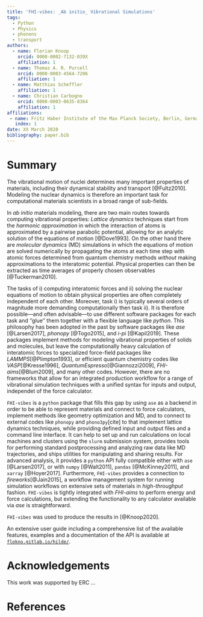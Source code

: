 ```yaml
---
title: 'FHI-vibes: _Ab initio_ Vibrational Simulations'
tags:
  - Python
  - Physics
  - phonons
  - transport
authors:
  - name: Florian Knoop
    orcid: 0000-0002-7132-039X
    affiliation: 1
  - name: Thomas A. R. Purcell
    orcid: 0000-0003-4564-7206
    affiliation: 1
  - name: Matthias Scheffler
    affiliation: 1
  - name: Christian Carbogno
    orcid: 0000-0003-0635-8364
    affiliation: 1
affiliations:
 - name: Fritz Haber Institute of the Max Planck Society, Berlin, Germany
   index: 1
date: XX March 2020
bibliography: paper.bib
---
```


# Summary

The vibrational motion of nuclei determines many important properties of materials, including their dynamical stability and transport [@Fultz2010]. Modeling the nuclear dynamics is therefore an important task for computational materials scientists in a broad range of sub-fields.

In _ab initio_ materials modeling, there are two main routes towards computing vibrational properties: _Lattice dynamics_ techniques start from the _harmonic approximation_ in which the interaction of atoms is approximated by a pairwise parabolic potential, allowing for an analytic solution of the equations of motion [@Dove1993]. On the other hand there are _molecular dynamics_ (MD) simulations in which the equations of motion are solved numerically by propagating the atoms at each time step with atomic forces determined from quantum chemistry methods _without_ making approximations to the interatomic potential. Physical properties can then be extracted as time averages of properly chosen observables [@Tuckerman2010].

The tasks of i) computing interatomic forces and ii) solving the nuclear equations of motion to obtain physical properties are often completely independent of each other. Moreover, task i) is typically several orders of magnitude more demanding computationally then task ii). It is therefore possible—and often advisable—to use different software packages for each task and ‘’glue‘’ them together with a flexible language like _python_. This philosophy has been adopted in the past by software packages like *ase* [@Larsen2017], *phonopy* [@Togo2015], and *i-pi* [@Kapil2019]. These packages implement methods for modeling vibrational properties of solids and molecules, but leave the computationally heavy calculation of interatomic forces to specialized force-field packages like *LAMMPS*[@Plimpton1993], or efficient quantum chemistry codes like *VASP*[@Kresse1996], *QuantumEspresso*[@Giannozzi2009], *FHI-aims*[@Blum2009], and many other codes. However, there are no frameworks that allow for an integrated production workflow for a range of vibrational simulation techniques with a unified syntax for inputs and output, independet of the force calculator. 

`FHI-vibes` is a `python` package that fills this gap by using `ase` as a backend in order to be able to represent materials and connect to force calculators, implement methods like geometry optimization and MD, and to connect to external codes like `phonopy` and `phono3py`[cite] to that implement lattice dynamics techniques, while providing defined input and output files and a command line interface. It can help to set up and run calculations on local machines and clusters using the `slurm` submission system, provides tools for performing standard postprocessing and analyzing raw data like MD trajectories, and ships utilities for manipulating and sharing results. For advanced analysis, it provides a `python` API fully compatible either with ``ase`` [@Larsen2017], or with `numpy` [@Walt2011], `pandas` [@McKinney2011], and `xarray` [@Hoyer2017]. Furthermore, `FHI-vibes` provides a connection to *fireworks*[@Jain2015], a workflow management system for running simulation workflows on extensive sets of materials in _high-throughput_ fashion. `FHI-vibes` is tightly integrated with *FHI-aims* to perform energy and force calculations, but extending the functionality to any calculator available via *ase* is straightforward.

`FHI-vibes` was used to produce the results in [@Knoop2020].

An extensive user guide including a comprehensive list of the available features, examples and a documentation of the API is available at [`flokno.gitlab.io/hilde/`](https://flokno.gitlab.io/hilde/).

# Acknowledgements

This work was supported by ERC ...

# References
